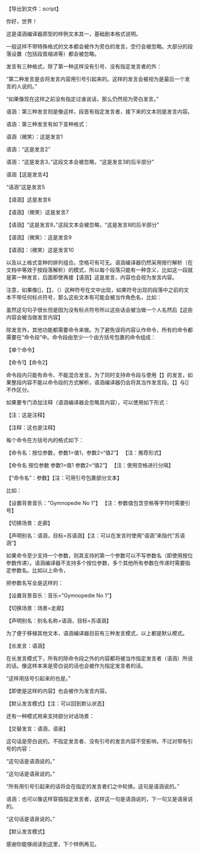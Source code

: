 【导出到文件：script】

你好，世界！

这是语涵编译器原型的样例文本其一，基础剧本格式说明。

一般这样不带特殊格式的文本都会被作为旁白的发言。空行会被忽略。大部分的段落设置（包括段首缩进等）都会被忽略。

发言有三种格式，除了第一种这样没有引号、没有指定发言者的外：

“第二种发言是会将发言内容用引号引起来的。这样的发言会被视为是最后一个发言的人说的。”

“如果像现在这样之前没有指定过谁说话，那么仍然视为旁白发言。”

语涵：第三种发言则是像这样，段首有指定发言者，接下来的文本则是发言内容。


语涵：第三种发言有如下变种格式：

语涵（微笑）：这是发言1

语涵：“这是发言2”

语涵：“这是发言3，”这段文本会被忽略，“这是发言3的后半部分”

语涵【这是发言4】

“语涵”这是发言5

【语涵】这是发言6

【语涵】（微笑）这是发言7

【语涵】“这是发言8，”这段文本会被忽略，“这是发言8的后半部分”

【语涵】（微笑）：这是发言9

【语涵】：（微笑）这是发言10

以及以上格式变种的排列组合。空格可有可无。语涵编译器仍然采用按行解析（在文档中等效于按段落解析）的模式，所以每个段落只能有一种含义，比如这一段就是第一种发言，后面即使再接【语涵】这是发言，内容也会视为发言内容。

注意，如果像[]，【】，（）这种符号在文中出现，如果符号出现的段落中之前的文本不带任何标点符号，那么这些文本有可能会被当作角色名，比如：

虽然这句句子很长但是因为没有标点符号所以这些话会被当做一个人名然后【这些内容会被当做发言内容】

除发言外，其他功能都需要命令来做。为了避免误将内容认作命令，所有的命令都需要在“命令段”中。命令段由至少一个由方括号包裹的命令组成：

【单个命令】

【命令1】【命令2】

命令段内只能有命令、不能混合发言。为了同时支持命令段与使用【】的发言，如果整段内容不能以命令段的方式解析，语涵编译器仍会将其当作发言段。【】与[]不作区分。

如果要专门添加注释（语涵编译器会忽略其内容），可以使用如下形式：

【注：这是注释】

【注释：这也是注释】

每个命令在方括号内的格式如下：

【命令名：按位参数，参数1=值1，参数2=“值2”】 【注：推荐形式】

【命令名  按位参数  参数1=值1  参数2=“值2”】 【注：使用空格进行分隔】

【“命令名”：参数】【注：可用引号包裹部分文本】

比如：

【设置背景音乐：”Gymnopedie No 1”】 【注：参数值包含空格等字符时需要引号】

【切换场景：走廊】

【声明别名：语涵，目标=苏语涵】【注：可以在发言时使用“语涵”来指代“苏语涵”】

如果命令至少支持一个参数，则其支持的第一个参数可以不写参数名（即使用按位参数传递）。语涵编译器不支持多个按位参数，多个其他所有参数在传递时需要指定参数名。比如以上命令，

把参数名写全是这样的：

【设置背景音乐：音乐=”Gymnopedie No 1”】

【切换场景：场景=走廊】

【声明别名：别名名称=语涵，目标=苏语涵】

为了便于移植其他文本，语涵编译器目前有三种发言模式，以上都是默认模式。

【长发言：语涵】

在长发言模式下，所有的除命令段之外的内容都将被当作指定发言者（语涵）所说的话。像这样本来是旁白说的话也会被作为指定发言者的话。

“这样用括号引起来的也是。”

【即使是这样的内容】也会被作为发言内容。

【默认发言模式】【注：可以回到默认状态】

还有一种模式用来支持部分对话场景：

【交替发言：语涵，语泉】

这句话是旁白说的。不指定发言者、没有引号的发言内容不受影响，不过对带有引号的内容：

“这句话是语涵说的。”

“这句话是语泉说的。”

“所有用引号引起来的话将会在指定的发言者们之中轮换。这句是语涵说的。”

语涵：也可以像这样穿插指定发言者，这样这一句是语涵说的，下一句又是语泉说的。

“这句话是语泉说的。”

【默认发言模式】

感谢你能够阅读到这里，下个样例再见。
